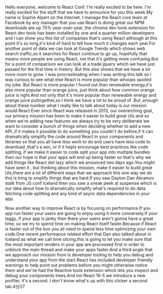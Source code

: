 Hello everyone, welcome to React Conf. I'm really excited to be here. I'm really excited for the stuff that we have to announce for you this week.My name is Sophie Alpert on the Internet. I manage the React core team at Facebook by any manager that you use.React is doing great our NPM downloads are up 70% year-over-year, the chrome dev tools extension for React dev tools has been installed by one and a quarter million developers and I can show you this list of companies that's using React although at this point it's so long,it's kind of hard to tell how much it changes each year.For another point of data we can look at Google Trends which shows web search traffic,so it searches for React continue to go up, hopefully that means more people are using React, not that it's getting more confusing.But for a point of  comparison we can look at a trade jquery which we have just passed for the first time in history. But this also shows that we have a lot more room to grow. I was procrastinating when I was writing this talk so I was curious to see what else React is more popular than whoops spoiled my joke. But React is more popular I found out than renewable energy,it's also more popular than orange juice, just think about how common orange juice is right.And not only that it's more popular than renewable energy and orange juice puttogether,so I think we have a lot to be proud of .But ,enough about these number what I really like to talk about today is our mission would React.Ever since React was released in 2013, our overarching goal, our primary mission has been to make it easier to build great UIs and so when we're adding new features we always try to be very deliberate we want to consider a bunch of things when deciding whether to add a new API.,if it makes it possible to do something you couldn't do before,if it can dramatically simplify the code around React in your components and libraries so that you all have less work to do and users have less code to download ,that's a win, or if it hepls encourage best practices like code splitting, if we make it easier to code split your app into multiple bundles then our hope is that your apps will end up being faster so that's why we add things like  React dot lazy which we anounced two days ago.You might have seen it , but thinking about this mission, make it easier to build great UIs,there are a lot of different ways that we approach this one way we do this is tring to smplify things that are hard.If you saw Dayton Dan Abramov stalk from JS conf Iceland then you saw a sneak peek at suspense which is our idea about how to dramatically simplify what's required to do data fetching code splitting and any kind of async data dependencies in your app.

Now another way to improve React is by focusing on performance.If you app run faster your users are going to enjoy using it more conversely.If your laggy, if your app is janky then there your users aren't gonna have a great time, so we try to spend time on making React itself faster.Because if React is faster out of the box you all need to spend less time optimizing your own code.One recent performance related effort  that Dan also talked about in Iceland as what we call time slicing,this is going to let you make sure that the most important renders in your app are processed first in order to unblock the main thread and make your apps faster.And a third angle that we approach our mission from is developer tooling to help you debug and understand your app from the start.React has included developer friendly warnings to help point out problems before you might otherwise notice them and we've had the Reactive tools extension whick lets you inspect and debug your components trees.And inn React 16-5 we introduce a new profiler, it's a second. I don't know what's up with this clicker a second tab.4分27